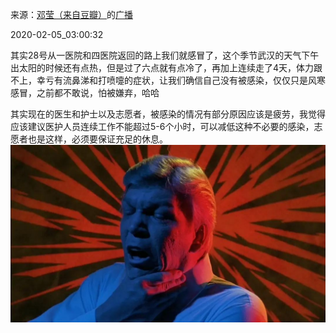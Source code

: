 来源：[邓莹（来自豆瓣）](https://www.douban.com/people/1502959/)的[广播](https://www.douban.com/people/1502959/status/2791299728/)


2020-02-05_03:00:32


其实28号从一医院和四医院返回的路上我们就感冒了，这个季节武汉的天气下午出太阳的时候还有点热，但是过了六点就有点冷了，再加上连续走了4天，体力跟不上，幸亏有流鼻涕和打喷嚏的症状，让我们确信自己没有被感染，仅仅只是风寒感冒，之前都不敢说，怕被嫌弃，哈哈

其实现在的医生和护士以及志愿者，被感染的情况有部分原因应该是疲劳，我觉得应该建议医护人员连续工作不能超过5-6个小时，可以减低这种不必要的感染，志愿者也是这样，必须要保证充足的休息。
![](./pic/2020-02-05_03:00:32-邓莹的广播1.jpg)  

